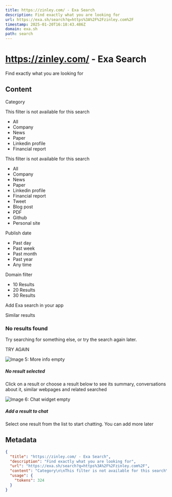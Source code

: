 ```yaml
---
title: https://zinley.com/ - Exa Search
description: Find exactly what you are looking for
url: https://exa.sh/search?q=https%3A%2F%2Fzinley.com%2F
timestamp: 2025-01-20T16:18:43.486Z
domain: exa.sh
path: search
---
```


# https://zinley.com/ - Exa Search


Find exactly what you are looking for


## Content

Category

This filter is not available for this search

*   All
*   Company
*   News
*   Paper
*   Linkedin profile
*   Financial report

This filter is not available for this search

*   All
*   Company
*   News
*   Paper
*   Linkedin profile
*   Financial report
*   Tweet
*   Blog post
*   PDF
*   Github
*   Personal site

Publish date

*   Past day
*   Past week
*   Past month
*   Past year
*   Any time

Domain filter

*   10 Results
*   20 Results
*   30 Results

Add Exa search in your app

Similar results

### No results found

Try searching for something else, or try the search again later.

TRY AGAIN

![Image 5: More info empty](https://exa.sh/search/_next/image?url=https%3A%2F%2Fexa.imgix.net%2Fmore_info_widget_empty.png&w=256&q=75)

##### No result selected

Click on a result or choose a result below to see its summary, conversations about it, similar webpages and related searched

![Image 6: Chat widget empty](https://exa.sh/search/_next/image?url=https%3A%2F%2Fexa.imgix.net%2Fchat-widget-empty.png&w=256&q=75)

##### Add a result to chat

Select one result from the list to start chatting. You can add more later

## Metadata

```json
{
  "title": "https://zinley.com/ - Exa Search",
  "description": "Find exactly what you are looking for",
  "url": "https://exa.sh/search?q=https%3A%2F%2Fzinley.com%2F",
  "content": "Category\n\nThis filter is not available for this search\n\n*   All\n*   Company\n*   News\n*   Paper\n*   Linkedin profile\n*   Financial report\n\nThis filter is not available for this search\n\n*   All\n*   Company\n*   News\n*   Paper\n*   Linkedin profile\n*   Financial report\n*   Tweet\n*   Blog post\n*   PDF\n*   Github\n*   Personal site\n\nPublish date\n\n*   Past day\n*   Past week\n*   Past month\n*   Past year\n*   Any time\n\nDomain filter\n\n*   10 Results\n*   20 Results\n*   30 Results\n\nAdd Exa search in your app\n\nSimilar results\n\n### No results found\n\nTry searching for something else, or try the search again later.\n\nTRY AGAIN\n\n![Image 5: More info empty](https://exa.sh/search/_next/image?url=https%3A%2F%2Fexa.imgix.net%2Fmore_info_widget_empty.png&w=256&q=75)\n\n##### No result selected\n\nClick on a result or choose a result below to see its summary, conversations about it, similar webpages and related searched\n\n![Image 6: Chat widget empty](https://exa.sh/search/_next/image?url=https%3A%2F%2Fexa.imgix.net%2Fchat-widget-empty.png&w=256&q=75)\n\n##### Add a result to chat\n\nSelect one result from the list to start chatting. You can add more later",
  "usage": {
    "tokens": 324
  }
}
```
